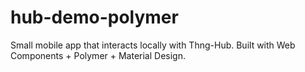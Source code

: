 # hub-demo-polymer
Small mobile app that interacts locally with Thng-Hub. Built with Web Components + Polymer + Material Design.
